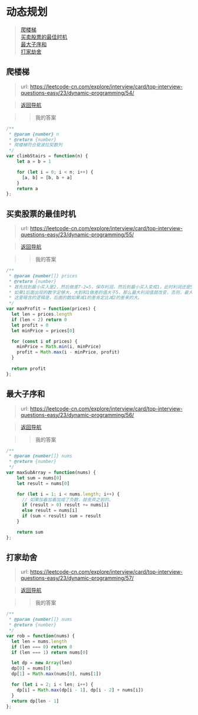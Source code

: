 # 动态规划

> [爬楼梯](#爬楼梯) <br>
> [买卖股票的最佳时机](#买卖股票的最佳时机) <br>
> [最大子序和](#最大子序和) <br>
> [打家劫舍](#打家劫舍) <br>


## 爬楼梯

> url: https://leetcode-cn.com/explore/interview/card/top-interview-questions-easy/23/dynamic-programming/54/

> [返回导航](#动态规划)


>> 我的答案

```js
/**
 * @param {number} n
 * @return {number}
 * 爬楼梯符合斐波拉契数列
 */
var climbStairs = function(n) {
    let a = b = 1

    for (let i = 0; i < n; i++) {
      [a, b] = [b, b + a]
    }
    return a
};

```

## 买卖股票的最佳时机

> url: https://leetcode-cn.com/explore/interview/card/top-interview-questions-easy/23/dynamic-programming/55/

> [返回导航](#动态规划)


>> 我的答案

```js
/**
 * @param {number[]} prices
 * @return {number}
 * 首先找到最小买入是2，然后做差7-2=5，保存利润，然后到最小买入变成1，此时利润还是5，然后到3
 * 如果1后面出现的数字足够大，大到和1做差的值大于5，那么最大利润值就改变，否则，最大利润还是5.
 * 这里暗含的逻辑是，后面的数如果减1的差肯定比减2的差来的大。
 */
var maxProfit = function(prices) {
  let len = prices.length
  if (len < 2) return 0
  let profit = 0
  let minPrice = prices[0]

  for (const i of prices) {
    minPrice = Math.min(i, minPrice)
    profit = Math.max(i - minPrice, profit)
  }
  
  return profit
};

```

## 最大子序和

> url: https://leetcode-cn.com/explore/interview/card/top-interview-questions-easy/23/dynamic-programming/56/

> [返回导航](#动态规划)


>> 我的答案

```js
/**
 * @param {number[]} nums
 * @return {number}
 */
var maxSubArray = function(nums) {
    let sum = nums[0]
    let result = nums[0]

    for (let i = 1; i < nums.length; i++) {
      // 如果加着加着加成了负数，就舍弃之前的。
      if (result > 0) result += nums[i]
      else result = nums[i]
      if (sum < result) sum = result
    }

    return sum
};
```

## 打家劫舍

> url: https://leetcode-cn.com/explore/interview/card/top-interview-questions-easy/23/dynamic-programming/57/

> [返回导航](#动态规划)


>> 我的答案

```js
/**
 * @param {number[]} nums
 * @return {number}
 */
var rob = function(nums) {
  let len = nums.length
  if (len === 0) return 0
  if (len === 1) return nums[0]

  let dp = new Array(len)
  dp[0] = nums[0]
  dp[1] = Math.max(nums[0], nums[1])

  for (let i = 2; i < len; i++) {
    dp[i] = Math.max(dp[i - 1], dp[i - 2] + nums[i])
  }
  return dp[len - 1]
};
```